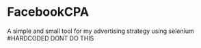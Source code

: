 # FacebookCPA
A simple and small tool for my advertising strategy using selenium 
#HARDCODED DONT DO THIS
